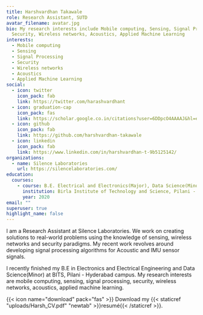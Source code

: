 ```yaml
---
title: Harshvardhan Takawale
role: Research Assistant, SUTD
avatar_filename: avatar.jpg
bio: My research interests include Mobile computing, Sensing, Signal Processing,
  Security, Wireless networks, Acoustics, Applied Machine Learning
interests:
  - Mobile computing
  - Sensing
  - Signal Processing
  - Security
  - Wireless networks
  - Acoustics
  - Applied Machine Learning
social:
  - icon: twitter
    icon_pack: fab
    link: https://twitter.com/harashvardhant
  - icon: graduation-cap
    icon_pack: fas
    link: https://scholar.google.co.in/citations?user=6DDpcO4AAAAJ&hl=en
  - icon: github
    icon_pack: fab
    link: https://github.com/harshvardhan-takawale
  - icon: linkedin
    icon_pack: fab
    link: https://www.linkedin.com/in/harshvardhan-t-9b5125142/
organizations:
  - name: Silence Laboratories
    url: https://silencelaboratories.com/
education:
  courses:
    - course: B.E. Electrical and Electronics(Major), Data Science(Minor)
      institution: Birla Institute of Technology and Science, Pilani - Hyderabad Campus
      year: 2020
email: ""
superuser: true
highlight_name: false
---
```

I am a Research Assistant at Silence Laboratories. We work on creating solutions to real-world problems using the knowledge of sensing, wireless networks and security paradigms. My recent work revolves around developing signal processing algorithms for Acoustic and IMU sensor signals.

I recently finished my B.E in Electronics and Electrical Engineering and Data Science(Minor) at BITS, Pilani - Hyderabad campus. My research interests are mobile computing, sensing, signal processing, security, wireless networks, acoustics, applied machine learning.

{{< icon name="download" pack="fas" >}} Download my {{< staticref "uploads/Harsh_CV.pdf" "newtab" >}}resumé{{< /staticref >}}.